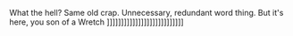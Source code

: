 What the hell? Same old crap. Unnecessary, redundant word thing. But it's here, you son of a Wretch ]]]]]]]]]]]]]]]]]]]]]]]]]]]
